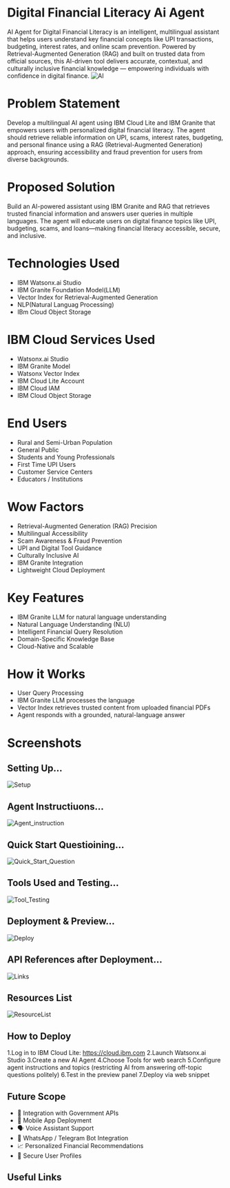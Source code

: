 # Digital Financial Literacy Ai Agent
AI Agent for Digital Financial Literacy is an intelligent, multilingual assistant that helps users understand key financial concepts like UPI transactions, budgeting, interest rates, and online scam prevention. Powered by Retrieval-Augmented Generation (RAG) and built on trusted data from official sources, this AI-driven tool delivers accurate, contextual, and culturally inclusive financial knowledge — empowering individuals with confidence in digital finance.
![AI](https://github.com/user-attachments/assets/80224a02-5eb1-4614-9d76-e7543c6bf02c)
# Problem Statement
Develop a multilingual AI agent using IBM Cloud Lite and IBM Granite that empowers users with personalized digital financial literacy. The agent should retrieve reliable information on UPI, scams, interest rates, budgeting, and personal finance using a RAG (Retrieval-Augmented Generation) approach, ensuring accessibility and fraud prevention for users from diverse backgrounds.
# Proposed Solution
Build an AI-powered assistant using IBM Granite and RAG that retrieves trusted financial information and answers user queries in multiple languages. The agent will educate users on digital finance topics like UPI, budgeting, scams, and loans—making financial literacy accessible, secure, and inclusive.
# Technologies Used
- IBM Watsonx.ai Studio
- IBM Granite Foundation Model(LLM)
- Vector Index for Retrieval-Augmented Generation
- NLP(Natural Languag Processing)
- IBm Cloud Object Storage
# IBM Cloud Services Used
- Watsonx.ai Studio
- IBM Granite Model
- Watsonx Vector Index
- IBM Cloud Lite Account
- IBM Cloud IAM
- IBM Cloud Object Storage
# End Users
- Rural and Semi-Urban Population
- General Public
- Students and Young Professionals
- First Time UPI Users
- Customer Service Centers
- Educators / Institutions
# Wow Factors
- Retrieval-Augmented Generation (RAG) Precision
- Multilingual Accessibility
- Scam Awareness & Fraud Prevention
- UPI and Digital Tool Guidance
- Culturally Inclusive AI
- IBM Granite Integration
- Lightweight Cloud Deployment
# Key Features
- IBM Granite LLM for natural language understanding
- Natural Language Understanding (NLU)
- Intelligent Financial Query Resolution
- Domain-Specific Knowledge Base
- Cloud-Native and Scalable
# How it Works
- User Query Processing
- IBM Granite LLM processes the language
- Vector Index retrieves trusted content from uploaded financial PDFs
- Agent responds with a grounded, natural-language answer
# Screenshots
## Setting Up...
![Setup](https://github.com/user-attachments/assets/b16040a9-f3be-4c5c-829d-43a04512ad42)
## Agent Instructiuons...
![Agent_instruction](https://github.com/user-attachments/assets/55946580-a738-45e7-8d73-4e20a28a940a)
## Quick Start Questioining...
![Quick_Start_Question](https://github.com/user-attachments/assets/7001807a-94cd-41f3-b7b4-657f5f317d42)
## Tools Used and Testing...
![Tool_Testing](https://github.com/user-attachments/assets/70046be2-9583-4ec8-941e-88a9ce715a2f)
## Deployment & Preview...
![Deploy](https://github.com/user-attachments/assets/382919e8-e108-4f95-ab7f-cb07f73e74ef)
## API References after Deployment...
![Links](https://github.com/user-attachments/assets/f5e0f1d1-a181-401d-a5c1-3b8f41f02e44)
## Resources List
![ResourceList](https://github.com/user-attachments/assets/be081683-68c4-4256-96db-aca68bb29976)
## How to Deploy
1.Log in to IBM Cloud Lite: https://cloud.ibm.com
2.Launch Watsonx.ai Studio
3.Create a new AI Agent
4.Choose Tools for web search
5.Configure agent instructions and topics (restricting AI from answering off-topic questions politely)
6.Test in the preview panel
7.Deploy via web snippet
## Future Scope
- 🔗 Integration with Government APIs
- 📱 Mobile App Deployment
- 🗣️ Voice Assistant Support
- 💬 WhatsApp / Telegram Bot Integration
- 📈 Personalized Financial Recommendations
- 🔐 Secure User Profiles
## Useful Links
